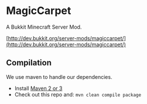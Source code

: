 MagicCarpet
======

A Bukkit Minecraft Server Mod.

[http://dev.bukkit.org/server-mods/magiccarpet/](http://dev.bukkit.org/server-mods/magiccarpet/)

Compilation
-----------

We use maven to handle our dependencies.

* Install [Maven 2 or 3](http://maven.apache.org/download.html)
* Check out this repo and: `mvn clean compile package`
